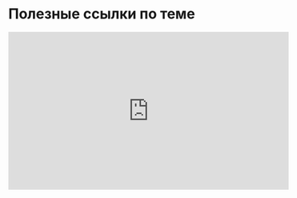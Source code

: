 # Полезные ссылки по теме

<iframe width="560" height="315" src="https://www.youtube.com/embed/zMgK_u_ELk8" title="YouTube video player" frameborder="0" allow="accelerometer; autoplay; clipboard-write; encrypted-media; gyroscope; picture-in-picture" allowfullscreen></iframe>